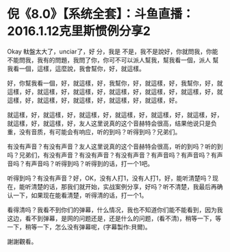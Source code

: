 # 倪《8.0》【系统全套】：斗鱼直播：2016.1.12克里斯惯例分享2

Okay 軚盤太大了，unciar了，好 分，我是 不是，我不是說好，你就問我，你能不能問我，我有的問題，我問了你，你可不可以派人幫我，幫我看一個，派人 幫我看一個，這樣，這麼說，我會幫你，好，就這樣。

好，你幫我看一個，好，就這樣，好，我幫你，好，就這樣，好，我幫你，好，就這樣，好，就這樣，好，就這樣，好，就這樣，好，就這樣，好，就這樣，好，就這樣，好，就這樣，好，就這樣，好，就這樣，好，就這樣，好。

就這樣，好，就這樣，好，就這樣，好，就這樣，好，就這樣，好，就這樣，好，就這樣，好，就這樣，好，友人这里说真的这个音赫特会很高，结果他说只是负重，没有音质，有可能会有响应，听的到吗？听得到吗？兄弟们。

有没有声音？有没有声音？友人这里说真的这个音赫特会很高，听的到吗？听的到吗？兄弟们，有没有声音？有没有声音？有没有声音？有声音吗？有声音吗？有声音吗？有声音吗？听得到吗？听得到的话，打一个1吧。

听得到吗？有没有声音？好，OK，没有人打1，没有人打1，好，能听清楚吗？现在，能听清楚的话，那我们就开始，实战案例分享，好吗？听不清楚，我最后再确认一下，如果现在能看清楚，听得清的话，打一个1。

看得清吗？我看不到你们的弹幕，什么情况，我也不知道你们能不能看到，因为我这边，看不到弹幕，是网的问题还是，还是什么的问题，(看不清)，稍等一下，等一下，稍等一下，怎么没有弹幕呢，(字幕製作:貝爾)。

謝謝觀看。